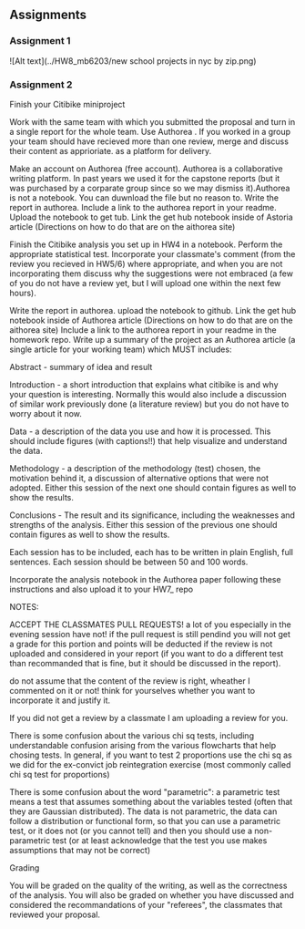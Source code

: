 ## Assignments ##
### Assignment 1 ###

![Alt text](../HW8_mb6203/new school projects in nyc by zip.png)



### Assignment 2 ###
Finish your Citibike miniproject

Work with the same team with which you submitted the proposal and turn in a single report for the whole team. Use Authorea . If you worked in a group your team should have recieved more than one review, merge and discuss their content as apprioriate. as a platform for delivery.

Make an account on Authorea (free account). Authorea is a collaborative writing platform. In past years we used it for the capstone reports (but it was purchased by a corparate group since so we may dismiss it).Authorea is not a notebook. You can duwnload the file but no reason to. Write the report in authorea. Include a link to the authorea report in your readme. Upload the notebook to get tub. Link the get hub notebook inside of Astoria article (Directions on how to do that are on the aithorea site)

Finish the Citibike analysis you set up in HW4 in a notebook. Perform the appropriate statistical test. Incorporate your classmate's comment (from the review you recieved in HW5/6) where appropriate, and when you are not incorporating them discuss why the suggestions were not embraced (a few of you do not have a review yet, but I will upload one within the next few hours).

Write the report in authorea.
upload the notebook to github.
Link the get hub notebook inside of Authorea article (Directions on how to do that are on the aithorea site)
Include a link to the authorea report in your readme in the homework repo.
Write up a summary of the project as an Authorea article (a single article for your working team) which MUST includes:

Abstract -
summary of idea and result

Introduction -
a short introduction that explains what citibike is and why your question is interesting. Normally this would also include a discussion of similar work previously done (a literature review) but you do not have to worry about it now.

Data -
a description of the data you use and how it is processed. This should include figures (with captions!!) that help visualize and understand the data.

Methodology -
a description of the methodology (test) chosen, the motivation behind it, a discussion of alternative options that were not adopted. Either this session of the next one should contain figures as well to show the results.

Conclusions -
The result and its significance, including the weaknesses and strengths of the analysis. Either this session of the previous one should contain figures as well to show the results.

Each session has to be included, each has to be written in plain English, full sentences. Each session should be between 50 and 100 words.

Incorporate the analysis notebook in the Authorea paper following these instructions and also upload it to your HW7_ repo

NOTES:

ACCEPT THE CLASSMATES PULL REQUESTS! a lot of you especially in the evening session have not! if the pull request is still pendind you will not get a grade for this portion and points will be deducted if the review is not uploaded and considered in your report (if you want to do a different test than recommanded that is fine, but it should be discussed in the report).

do not assume that the content of the review is right, wheather I commented on it or not! think for yourselves whether you want to incorporate it and justify it.

If you did not get a review by a classmate I am uploading a review for you.

There is some confusion about the various chi sq tests, including understandable confusion arising from the various flowcharts that help chosing tests. In general, if you want to test 2 proportions use the chi sq as we did for the ex-convict job reintegration exercise (most commonly called chi sq test for proportions)

There is some confusion about the word "parametric": a parametric test means a test that assumes something about the variables tested (often that they are Gaussian distributed). The data is not parametric, the data can follow a distribution or functional form, so that you can use a parametric test, or it does not (or you cannot tell) and then you should use a non-parametric test (or at least acknowledge that the test you use makes assumptions that may not be correct)

Grading

You will be graded on the quality of the writing, as well as the correctness of the analysis. You will also be graded on whether you have discussed and considered the recommandations of your "referees", the classmates that reviewed your proposal.